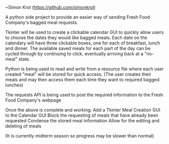 ~Simon Krol (https://github.com/simonkrol)

A python side project to provide an easier way of sending Fresh Food Company's bagged meal requests.

Tkinter will be used to create a clickable calendar GUI to quickly allow users to choose the dates they would like bagged meals. Each date on the calendary will have three clickable boxes, one for each of breakfast, lunch and dinner. The available saved meals for each part of the day can be cycled through by continuing to click, eventually arriving back at a "no-meal" state.

Python is being used to read and write from a resource file where each user created "meal" will be stored for quick access. (The user creates their meals and may then access them each time they want to required bagged lunches)

The requests API is being used to post the required information to the Fresh Food Company's webpage


Once the above is complete and working:
Add a Tkinter Meal Creation GUI to the Calendar GUI
Block the requesting of meals that have already been requested
Condense the stored meal information
Allow for the editing and deleting of meals

(It is currently midterm season so progress may be slower than normal)